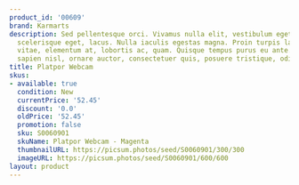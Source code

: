 ```yaml
---
product_id: '00609'
brand: Karmarts
description: Sed pellentesque orci. Vivamus nulla elit, vestibulum eget, semper et,
  scelerisque eget, lacus. Nulla iaculis egestas magna. Proin turpis lacus, scelerisque
  vitae, elementum at, lobortis ac, quam. Quisque tempus purus eu ante.Vestibulum
  sapien nisl, ornare auctor, consectetuer quis, posuere tristique, odio.
title: Platpor Webcam
skus:
- available: true
  condition: New
  currentPrice: '52.45'
  discount: '0.0'
  oldPrice: '52.45'
  promotion: false
  sku: S0060901
  skuName: Platpor Webcam - Magenta
  thumbnailURL: https://picsum.photos/seed/S0060901/300/300
  imageURL: https://picsum.photos/seed/S0060901/600/600
layout: product
---
```

